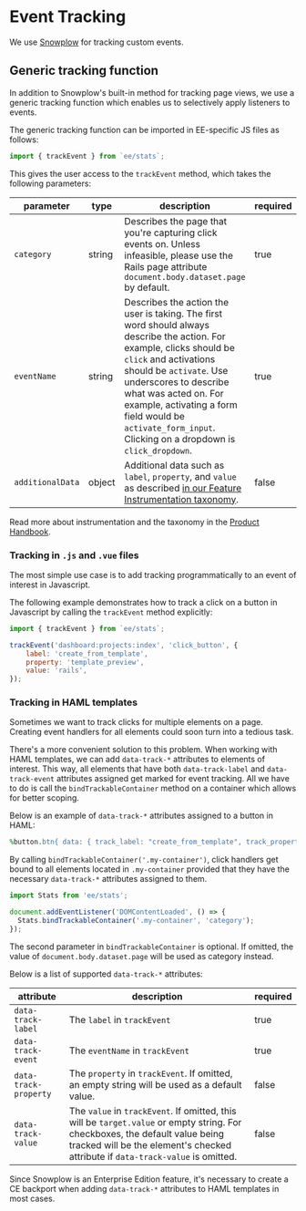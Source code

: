 # Event Tracking

We use [Snowplow](https://github.com/snowplow/snowplow) for tracking custom events.

## Generic tracking function

In addition to Snowplow's built-in method for tracking page views, we use a generic tracking function which enables us to selectively apply listeners to events.

The generic tracking function can be imported in EE-specific JS files as follows:

```javascript
import { trackEvent } from `ee/stats`;
```

This gives the user access to the `trackEvent` method, which takes the following parameters:

| parameter        | type   | description                                                                                                                                                                                                                                                                                                                            | required |
| ---------------- | ------ | -------------------------------------------------------------------------------------------------------------------------------------------------------------------------------------------------------------------------------------------------------------------------------------------------------------------------------------- | -------- |
| `category`       | string | Describes the page that you're capturing click events on. Unless infeasible, please use the Rails page attribute `document.body.dataset.page` by default.                                                                                                                                                                              | true     |
| `eventName`      | string | Describes the action the user is taking. The first word should always describe the action. For example, clicks should be `click` and activations should be `activate`. Use underscores to describe what was acted on. For example, activating a form field would be `activate_form_input`. Clicking on a dropdown is `click_dropdown`. | true     |
| `additionalData` | object | Additional data such as `label`, `property`, and `value` as described [in our Feature Instrumentation taxonomy](https://about.gitlab.com/handbook/product/feature-instrumentation/#taxonomy).                                                                                                                                          | false    |

Read more about instrumentation and the taxonomy in the [Product Handbook](https://about.gitlab.com/handbook/product/feature-instrumentation).

### Tracking in `.js` and `.vue` files

The most simple use case is to add tracking programmatically to an event of interest in Javascript.

The following example demonstrates how to track a click on a button in Javascript by calling the `trackEvent` method explicitly:

```javascript
import { trackEvent } from `ee/stats`;

trackEvent('dashboard:projects:index', 'click_button', {
    label: 'create_from_template',
    property: 'template_preview',
    value: 'rails',
});
```

### Tracking in HAML templates

Sometimes we want to track clicks for multiple elements on a page. Creating event handlers for all elements could soon turn into a tedious task.

There's a more convenient solution to this problem. When working with HAML templates, we can add `data-track-*` attributes to elements of interest. This way, all elements that have both `data-track-label` and `data-track-event` attributes assigned get marked for event tracking. All we have to do is call the `bindTrackableContainer` method on a container which allows for better scoping.

Below is an example of `data-track-*` attributes assigned to a button in HAML:

```ruby
%button.btn{ data: { track_label: "create_from_template", track_property: "template_preview", track_event: "click_button", track_value: "my-template" } }
```

By calling `bindTrackableContainer('.my-container')`, click handlers get bound to all elements located in `.my-container` provided that they have the necessary `data-track-*` attributes assigned to them.

```javascript
import Stats from 'ee/stats';

document.addEventListener('DOMContentLoaded', () => {
  Stats.bindTrackableContainer('.my-container', 'category');
});
```

The second parameter in `bindTrackableContainer` is optional. If omitted, the value of `document.body.dataset.page` will be used as category instead.

Below is a list of supported `data-track-*` attributes:

| attribute             | description                                                                                                                                                                                                     | required |
| --------------------- | --------------------------------------------------------------------------------------------------------------------------------------------------------------------------------------------------------------- | -------- |
| `data-track-label`    | The `label` in `trackEvent`                                                                                                                                                                                     | true     |
| `data-track-event`    | The `eventName` in `trackEvent`                                                                                                                                                                                 | true     |
| `data-track-property` | The `property` in `trackEvent`. If omitted, an empty string will be used as a default value.                                                                                                                    | false    |
| `data-track-value`    | The `value` in `trackEvent`. If omitted, this will be `target.value` or empty string. For checkboxes, the default value being tracked will be the element's checked attribute if `data-track-value` is omitted. | false    |

Since Snowplow is an Enterprise Edition feature, it's necessary to create a CE backport when adding `data-track-*` attributes to HAML templates in most cases.
